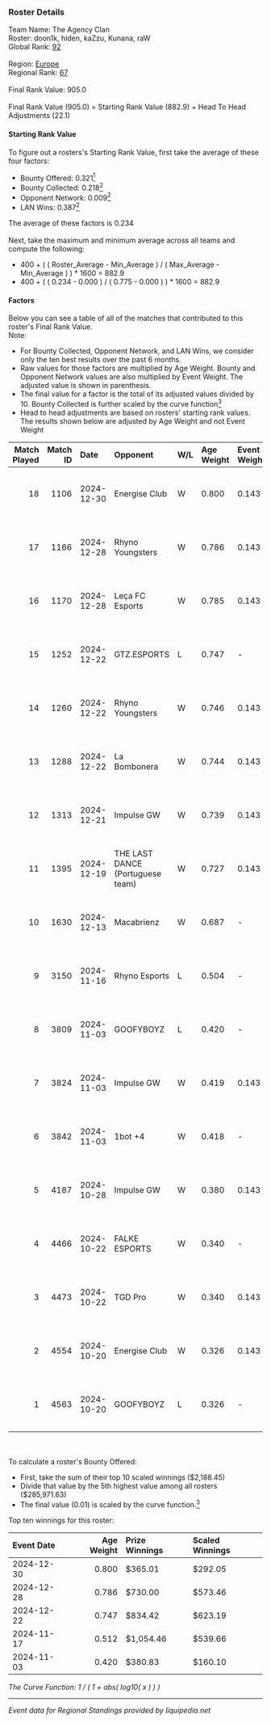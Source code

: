 ### Roster Details<br />
Team Name: The Agency Clan<br />
Roster: doon1k, hiden, kaZzu, Kunana, raW<br />
Global Rank: [92](../../standings_global_2025_02_28.md)<br />
<br />
Region: [Europe]( ../../standings_europe_2025_02_28.md)<br />
Regional Rank: [67]( ../../standings_europe_2025_02_28.md)<br />
<br />
Final Rank Value:  905.0<br />
<br />
Final Rank Value (905.0) = Starting Rank Value (882.9) + Head To Head Adjustments (22.1)<br />

#### Starting Rank Value<br />
To figure out a rosters's Starting Rank Value, first take the average of these four factors:<br />
- Bounty Offered: 0.321[<sup>1</sup>](#table2)
- Bounty Collected: 0.218[<sup>2</sup>](#table1)
- Opponent Network: 0.009[<sup>2</sup>](#table1)
- LAN Wins: 0.387[<sup>2</sup>](#table1)

The average of these factors is 0.234<br />
<br />
Next, take the maximum and minimum average across all teams and compute the following:<br />
- 400 + ( ( Roster_Average - Min_Average ) / ( Max_Average - Min_Average ) ) * 1600 = 882.9
- 400 + ( ( 0.234 - 0.000 ) / ( 0.775 - 0.000 ) ) * 1600 = 882.9


#### Factors<br />
Below you can see a table of all of the matches that contributed to this roster's Final Rank Value.<br />
Note:<br />

- For Bounty Collected, Opponent Network, and LAN Wins, we consider only the ten best results over the past 6 months.
- Raw values for those factors are multiplied by Age Weight. Bounty and Opponent Network values are also multiplied by Event Weight. The adjusted value is shown in parenthesis.
- The final value for a factor is the total of its adjusted values divided by 10. Bounty Collected is further scaled by the curve function[<sup>3</sup>](#curveFunction)
- Head to head adjustments are based on rosters' starting rank values. The results shown below are adjusted by Age Weight and not Event Weight
<span id="table1"></span><br />


| Match Played | Match ID | Date       | Opponent                         | W/L | Age Weight | Event Weight | Bounty Collected | Opponent Network | LAN Wins  | H2H Adj. | Roster                               |
| -: | -: | :- | :- | :- | :- | :- | :- | :- | :- | -: | :- |
|           18 |     1106 | 2024-12-30 | Energise Club                    | W   | 0.800      | 0.143        | 0.000 (0.000)    | 0.069 (0.008)    | 0 (0.000) |     2.69 | doon1k, hiden, kaZzu, Kunana, raW    |
|           17 |     1166 | 2024-12-28 | Rhyno Youngsters                 | W   | 0.786      | 0.143        | 0.004 (0.000)    | 0.131 (0.015)    | 0 (0.000) |     7.64 | doon1k, Hiden, kazzu, Kunana, raW    |
|           16 |     1170 | 2024-12-28 | Leça FC Esports                  | W   | 0.785      | 0.143        | 0.000 (0.000)    | -                | 0 (0.000) |     1.46 | doon1k, Hiden, kazzu, Kunana, raW    |
|           15 |     1252 | 2024-12-22 | GTZ.ESPORTS                      | L   | 0.747      | -            | -                | -                | -         |    -3.68 | doon1k, Hiden, kazzu, Kunana, raW    |
|           14 |     1260 | 2024-12-22 | Rhyno Youngsters                 | W   | 0.746      | 0.143        | 0.004 (0.000)    | 0.131 (0.014)    | 1 (0.746) |     7.24 | doon1k, Hiden, kazzu, Kunana, raW    |
|           13 |     1288 | 2024-12-22 | La Bombonera                     | W   | 0.744      | 0.143        | 0.000 (0.000)    | 0.037 (0.004)    | 1 (0.744) |     4.75 | doon1k, Hiden, kazzu, Kunana, raW    |
|           12 |     1313 | 2024-12-21 | Impulse GW                       | W   | 0.739      | 0.143        | 0.008 (0.001)    | 0.186 (0.020)    | 1 (0.739) |     7.08 | doon1k, Hiden, kazzu, Kunana, raW    |
|           11 |     1395 | 2024-12-19 | THE LAST DANCE (Portuguese team) | W   | 0.727      | 0.143        | 0.000 (0.000)    | 0.071 (0.007)    | 0 (0.000) |     4.84 | doon1k, hiden, kaZzu, Kunana, raW    |
|           10 |     1630 | 2024-12-13 | Macabrienz                       | W   | 0.687      | -            | -                | -                | 0 (0.000) |     1.43 | doon1k, hiden, kaZzu, Kunana, raW    |
|            9 |     3150 | 2024-11-16 | Rhyno Esports                    | L   | 0.504      | -            | -                | -                | -         |    -8.09 | Hiden, kaZzu, Kunana, raW, Werzaide  |
|            8 |     3809 | 2024-11-03 | GOOFYBOYZ                        | L   | 0.420      | -            | -                | -                | -         |    -8.28 | doon1k, Hiden, kazzu, Kunana, raW    |
|            7 |     3824 | 2024-11-03 | Impulse GW                       | W   | 0.419      | 0.143        | 0.008 (0.000)    | 0.186 (0.011)    | 1 (0.419) |     4.22 | doon1k, Hiden, kazzu, Kunana, raW    |
|            6 |     3842 | 2024-11-03 | 1bot +4                          | W   | 0.418      | -            | -                | -                | 1 (0.418) |     0.82 | doon1k, Hiden, kazzu, Kunana, raW    |
|            5 |     4187 | 2024-10-28 | Impulse GW                       | W   | 0.380      | 0.143        | 0.008 (0.000)    | 0.186 (0.010)    | -         |     4.02 | doon1k, kaZzu, Kunana, raW, Werzaide |
|            4 |     4466 | 2024-10-22 | FALKE ESPORTS                    | W   | 0.340      | -            | -                | -                | -         |     0.71 | doon1k, kaZzu, Kunana, raW, Werzaide |
|            3 |     4473 | 2024-10-22 | TGD Pro                          | W   | 0.340      | 0.143        | -                | 0.051 (0.002)    | -         |     0.69 | doon1k, kaZzu, Kunana, raW, Werzaide |
|            2 |     4554 | 2024-10-20 | Energise Club                    | W   | 0.326      | 0.143        | 0.000 (0.000)    | 0.069 (0.003)    | -         |     1.19 | doon1k, kaZzu, Kunana, raW, Werzaide |
|            1 |     4563 | 2024-10-20 | GOOFYBOYZ                        | L   | 0.326      | -            | -                | -                | -         |    -6.67 | doon1k, kaZzu, Kunana, raW, Werzaide |

<br />
<span id="table2"></span><br />
To calculate a roster's Bounty Offered:<br />

- First, take the sum of their top 10 scaled winnings ($2,188.45)
- Divide that value by the 5th highest value among all rosters ($285,971.63)
- The final value (0.01) is scaled by the curve function.[<sup>3</sup>](#curveFunction)

Top ten winnings for this roster:<br />

| Event Date | Age Weight | Prize Winnings | Scaled Winnings |
| :- | -: | :- | :- |
| 2024-12-30 |      0.800 | $365.01        | $292.05         |
| 2024-12-28 |      0.786 | $730.00        | $573.46         |
| 2024-12-22 |      0.747 | $834.42        | $623.19         |
| 2024-11-17 |      0.512 | $1,054.46      | $539.66         |
| 2024-11-03 |      0.420 | $380.83        | $160.10         |


<span id="curveFunction"></span>_The Curve Function: 1 / ( 1 + abs( log10( x ) ) )_<br />

---
_Event data for Regional Standings provided by liquipedia.net_<br />
